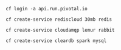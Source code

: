```
cf login -a api.run.pivotal.io
```

```
cf create-service rediscloud 30mb redis
```

```
cf create-service cloudamqp lemur rabbit
```

```
cf create-service cleardb spark mysql
```